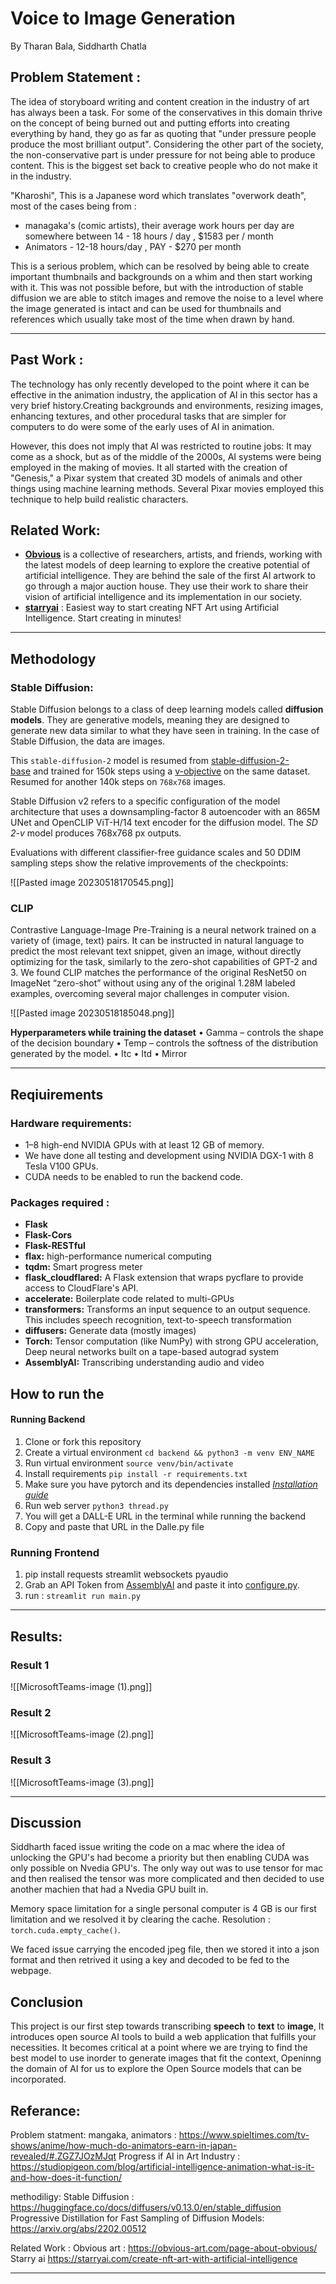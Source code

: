 
# Voice to Image Generation 
By Tharan Bala, Siddharth Chatla

## Problem Statement :
The idea of storyboard writing and content creation in the industry of art has always been a task. For some of the conservatives in this domain thrive on the concept of being burned out and putting efforts into creating everything by hand, they go as far as quoting that "under pressure people produce the most brilliant output". 
Considering the other part of the society, the non-conservative part is under pressure for not being able to produce content. This is the biggest set back to creative people who do not make it in the industry.  

"Kharoshi", This is a Japanese word which translates "overwork death", most of the cases being from :
- managaka's (comic artists), their average work hours per day are somewhere between 14 - 18 hours / day , $1583 per / month
- Animators - 12-18 hours/day  , PAY - $270 per month 

This is a serious problem, which can be resolved by being able to create important thumbnails and backgrounds on a whim and then start working with it. This was not possible before, but with the introduction of stable diffusion we are able to stitch images and remove the noise to a level where the image generated is intact and can be used for thumbnails and references which usually take most of the time when drawn by hand. 

-----

## Past Work :
The technology has only recently developed to the point where it can be effective in the animation industry, the application of AI in this sector has a very brief history.Creating backgrounds and environments, resizing images, enhancing textures, and other procedural tasks that are simpler for computers to do were some of the early uses of AI in animation.

However, this does not imply that AI was restricted to routine jobs: It may come as a shock, but as of the middle of the 2000s, AI systems were being employed in the making of movies. It all started with the creation of "Genesis," a Pixar system that created 3D models of animals and other things using machine learning methods. Several Pixar movies employed this technique to help build realistic characters.

## Related Work:
- [**Obvious**](https://obvious-art.com/page-about-obvious/) is a collective of researchers, artists, and friends, working with the latest models of deep learning to explore the creative potential of artificial intelligence. They are behind the sale of the first AI artwork to go through a major auction house. They use their work to share their vision of artificial intelligence and its implementation in our society.
- [**starryai**](https://starryai.com/create-nft-art-with-artificial-intelligence) : Easiest way to start creating NFT Art using Artificial Intelligence. Start creating in minutes!

-----

## Methodology 
### Stable Diffusion:
Stable Diffusion belongs to a class of deep learning models called **diffusion models**. They are generative models, meaning they are designed to generate new data similar to what they have seen in training. In the case of Stable Diffusion, the data are images.

This `stable-diffusion-2` model is resumed from [stable-diffusion-2-base](https://huggingface.co/stabilityai/stable-diffusion-2-base) and trained for 150k steps using a [v-objective](https://arxiv.org/abs/2202.00512) on the same dataset. Resumed for another 140k steps on `768x768` images.

Stable Diffusion v2 refers to a specific configuration of the model architecture that uses a downsampling-factor 8 autoencoder with an 865M UNet and OpenCLIP ViT-H/14 text encoder for the diffusion model. The _SD 2-v_ model produces 768x768 px outputs.

Evaluations with different classifier-free guidance scales and 50 DDIM sampling steps show the relative improvements of the checkpoints:

![[Pasted image 20230518170545.png]]

### CLIP
Contrastive Language-Image Pre-Training is a neural network trained on a variety of (image, text) pairs. It can be instructed in natural language to predict the most relevant text snippet, given an image, without directly optimizing for the task, similarly to the zero-shot capabilities of GPT-2 and 3. We found CLIP matches the performance of the original ResNet50 on ImageNet “zero-shot” without using any of the original 1.28M labeled examples, overcoming several major challenges in computer vision.  

![[Pasted image 20230518185048.png]]

**Hyperparameters while training the dataset**
• Gamma – controls the shape of the decision boundary 
• Temp – controls the softness of the distribution generated by the model. 
• Itc 
• Itd 
• Mirror 

------

## Reqiuirements
### Hardware requirements:
- 1–8 high-end NVIDIA GPUs with at least 12 GB of memory. 
- We have done all testing and development using NVIDIA DGX-1 with 8 Tesla V100 GPUs.
- CUDA needs to be enabled to run the backend code.

### Packages required :
- **Flask**
- **Flask-Cors** 
- **Flask-RESTful** 
- **flax:**
	high-performance numerical computing
- **tqdm:**
	Smart progress meter
- **flask_cloudflared:**
	A Flask extension that wraps pycflare to provide access to CloudFlare's API.
- **accelerate:**
	Boilerplate code related to multi-GPUs
- **transformers:**
	Transforms an input sequence to an output sequence. This includes speech recognition, text-to-speech transformation
- **diffusers:**
	Generate data (mostly images)
- **Torch:**
	Tensor computation (like NumPy) with strong GPU acceleration,  Deep neural networks built on a tape-based autograd system
- **AssemblyAI:**
	Transcribing understanding audio and video

## How to run the 
#### Running Backend 
1. Clone or fork this repository
2.  Create a virtual environment `cd backend && python3 -m venv ENV_NAME`
3.  Run virtual environment `source venv/bin/activate`
4.  Install requirements `pip install -r requirements.txt`
5.  Make sure you have pytorch and its dependencies installed [_Installation guide_](https://pytorch.org/get-started/locally/ "https://pytorch.org/get-started/locally/")
6. Run web server `python3 thread.py`
7. You will get a DALL-E URL in the terminal while running the backend
8. Copy and paste that URL in the Dalle.py file

### Running Frontend
1. pip install requests streamlit websockets pyaudio
2. Grab an API Token from [AssemblyAI](https://www.assemblyai.com/ "https://www.assemblyai.com/") and paste it into [configure.py](https://github.com/AssemblyAI-Examples/dalle-mini-python-app/blob/main/configure.py "https://github.com/assemblyai-examples/dalle-mini-python-app/blob/main/configure.py").
3. run : `streamlit run main.py`

-----

## Results:

### Result 1
![[MicrosoftTeams-image (1).png]]

### Result 2
![[MicrosoftTeams-image (2).png]]

### Result 3 
![[MicrosoftTeams-image (3).png]]

----
## Discussion
Siddharth faced issue writing the code on a mac where the idea of unlocking the GPU's had become a priority but then enabling CUDA was only possible on Nvedia GPU's. The only way out was to use tensor for mac and then realised the tensor was more complicated and then decided to use another machien that had a Nvedia GPU built in. 

Memory space limitation for a single personal computer is 4 GB is our first limitation and we resolved it by clearing the cache. Resolution : `torch.cuda.empty_cache()`.

We faced issue carrying the encoded jpeg file, then we stored it into a json format and then retrived it using a key and decoded to be fed to the webpage.

## Conclusion 
This project is our first step towards  transcribing **speech** to **text** to **image**, It introduces open source AI tools to build a web application that fulfills your necessities. 
It becomes critical at a point where we are trying to find the best model to use inorder to generate images that fit the context, Openinng the domain of AI for us to explore the Open Source models that can be incorporated. 

## Referance:
Problem statment:
mangaka, animators : https://www.spieltimes.com/tv-shows/anime/how-much-do-animators-earn-in-japan-revealed/#.ZGZ7JOzMJqt
Progress if AI in Art Industry : https://studiopigeon.com/blog/artificial-intelligence-animation-what-is-it-and-how-does-it-function/

methodiligy: 
Stable Diffusion : https://huggingface.co/docs/diffusers/v0.13.0/en/stable_diffusion
Progressive Distillation for Fast Sampling of Diffusion Models: https://arxiv.org/abs/2202.00512

Related Work :
Obvious art : https://obvious-art.com/page-about-obvious/
Starry ai https://starryai.com/create-nft-art-with-artificial-intelligence

----

